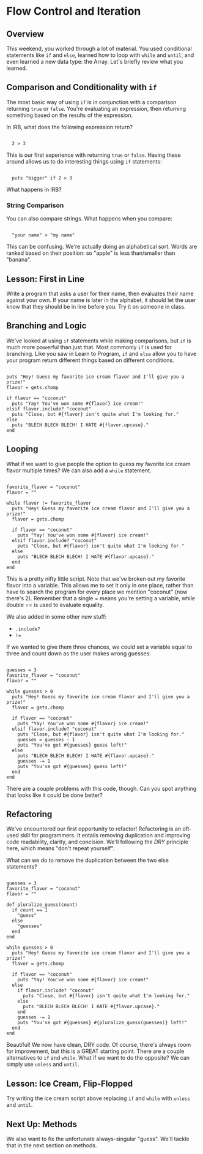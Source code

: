 # Flow Control and Iteration

## Overview
This weekend, you worked through a lot of material. You used conditional statements like `if` and `else`, learned how to loop with `while` and `until`, and even learned a new data type: the Array. Let's briefly review what you learned.

## Comparison and Conditionality with `if`
The most basic way of using `if` is in conjunction with a comparison returning `true` or `false`. You're evaluating an expression, then returning something based on the results of the expression.

In IRB, what does the following expression return?
<pre><code>
  2 > 3
</code></pre>

This is our first experience with returning `true` or `false`. Having these around allows us to do interesting things using `if` statements:

<pre><code>
  puts "bigger" if 2 > 3
</code></pre>

What happens in IRB? 

### String Comparison
You can also compare strings. What happens when you compare:
<pre><code>
  "your name" > "my name"
</code></pre>

This can be confusing. We're actually doing an alphabetical sort. Words are ranked based on their position: so "apple" is less than/smaller than "banana".

## Lesson: First in Line
Write a program that asks a user for their name, then evaluates their name against your own. If your name is later in the alphabet, it should let the user know that they should be in line before you. Try it on someone in class.

## Branching and Logic
We've looked at using `if` statements while making comparisons, but `if` is much more powerful than just that. Most commonly `if` is used for branching. Like you saw in Learn to Program, `if` and `else` allow you to have your program return different things based on different conditions. 

<pre><code>
puts "Hey! Guess my favorite ice cream flavor and I'll give you a prize!"
flavor = gets.chomp

if flavor == "coconut"
  puts "Yay! You've won some #{flavor} ice cream!"
elsif flavor.include? "coconut"
  puts "Close, but #{flavor} isn't quite what I'm looking for."
else
  puts "BLECH BLECH BLECH! I HATE #{flavor.upcase}."
end
</pre></code>

## Looping
What if we want to give people the option to guess my favorite ice cream flavor multiple times? We can also add a `while` statement.

<pre><code>
favorite_flavor = "coconut"
flavor = ""

while flavor != favorite_flavor
  puts "Hey! Guess my favorite ice cream flavor and I'll give you a prize!"
  flavor = gets.chomp

  if flavor == "coconut"
    puts "Yay! You've won some #{flavor} ice cream!"
  elsif flavor.include? "coconut"
    puts "Close, but #{flavor} isn't quite what I'm looking for."
  else
    puts "BLECH BLECH BLECH! I HATE #{flavor.upcase}."
  end
end
</code></pre>

This is a pretty nifty little script. Note that we've broken out my favorite flavor into a variable. This allows me to set it only in one place, rather than have to search the program for every place we mention "coconut" (now there's 2). Remember that a single = means you're setting a variable, while double == is used to evaluate equality.

We also added in some other new stuff:

* `.include?`
* `!=`

If we wanted to give them three chances, we could set a variable equal to three and count down as the user makes wrong guesses:

<pre><code>
guesses = 3
favorite_flavor = "coconut"
flavor = ""

while guesses > 0
  puts "Hey! Guess my favorite ice cream flavor and I'll give you a prize!"
  flavor = gets.chomp

  if flavor == "coconut"
    puts "Yay! You've won some #{flavor} ice cream!"
  elsif flavor.include? "coconut"
    puts "Close, but #{flavor} isn't quite what I'm looking for."
    guesses = guesses - 1
    puts "You've got #{guesses} guess left!"
  else
    puts "BLECH BLECH BLECH! I HATE #{flavor.upcase}."
    guesses -= 1
    puts "You've got #{guesses} guess left!"
  end
end
</code></pre>

There are a couple problems with this code, though. Can you spot anything that looks like it could be done better?

## Refactoring
We've encountered our first opportunity to refactor! Refactoring is an oft-used skill for programmers. It entails removing duplication and improving code readability, clarity, and concision. We'll following the *DRY* principle here, which means "don't repeat yourself".

What can we do to remove the duplication between the two else statements?

<pre><code>
guesses = 3
favorite_flavor = "coconut"
flavor = ""

def pluralize_guess(count)
  if count == 1
    "guess"
  else
    "guesses"
  end
end

while guesses > 0
  puts "Hey! Guess my favorite ice cream flavor and I'll give you a prize!"
  flavor = gets.chomp

  if flavor == "coconut"
    puts "Yay! You've won some #{flavor} ice cream!"
  else
    if flavor.include? "coconut" 
      puts "Close, but #{flavor} isn't quite what I'm looking for."
    else
      puts "BLECH BLECH BLECH! I HATE #{flavor.upcase}."
    end
    guesses -= 1
    puts "You've got #{guesses} #{pluralize_guess(guesses)} left!"
  end
end
</code></pre>

Beautiful! We now have clean, DRY code. Of course, there's always room for improvement, but this is a GREAT starting point. There are a couple alternatives to `if` and `while`. What if we want to do the opposite? We can simply use `unless` and `until`. 

## Lesson: Ice Cream, Flip-Flopped
Try writing the ice cream script above replacing `if` and `while` with `unless` and `until`.

## Next Up: Methods
We also want to fix the unfortunate always-singular "guess". We'll tackle that in the next section on methods.

